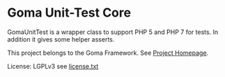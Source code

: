 Goma Unit-Test Core
=======

GomaUnitTest is a wrapper class to support PHP 5 and PHP 7 for tests. In addition it gives some helper asserts.

This project belongs to the Goma Framework. See [Project Homepage](https://goma-cms.org).

License: LGPLv3 see [license.txt](license.txt)
